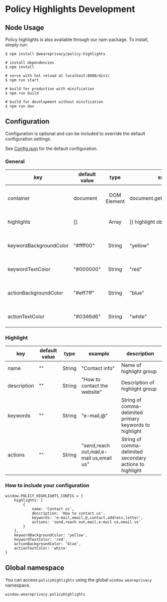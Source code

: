 # Policy Highlights Development

## Node Usage

Policy highlights is also available through our npm package. To install, simply run:

```
$ npm install @weareprivacy/policy-highlights

# install dependencies
$ npm install

# serve with hot reload at localhost:8080/dist/
$ npm run start

# build for production with minification
$ npm run build

# build for development without minification
$ npm run dev
```

## Configuration

Configuration is optional and can be included to override the default configuration settings.

See [Config.json](https://github.com/weareprivacy/weareprivacy-policy-highlights/blob/master/src/config.json) for the default configuration.

### General

| key | default value | type | example | description |
| --- | --- | :---: | --- | --- |
| container | document | DOM Element | document.getElementById('text') | Container where to search for keywords |
| highlights | [] | Array | [{ highlight object }] | Array of Highlight objects |
| keywordBackgroundColor | "#ffff00" | String | "yellow" | Default keyword background color |
| keywordTextColor | "#000000" | String | "red" | Default keyword text color |
| actionBackgroundColor | "#eff7ff" | String | "blue" | Default action background color |
| actionTextColor | "#0366d6" | String | "white" | Default action text color |

### Highlight

| key | default value | type | example | description |
| --- | --- | :---: | --- | --- |
| name | "" | String | "Contact info" | Name of highlight group |
| description | "" | String | "How to contact the website" | Description of highlight group |
| keywords | "" | String | "e-mail,@" | String of comma-delimited primary keywords to highlight |
| actions | "" | String | "send,reach out,mail,e-mail us,email us" | String of comma-delimited secondary actions to highlight |

### How to include your configuration

```
window.POLICY_HIGHLIGHTS_CONFIG = {
    highlights: [
        {
            name: 'Contact us',
            description: 'How to contact us',
            keywords: 'e-mail,email,@,contact,address,letter',
            actions: 'send,reach out,mail,e-mail us,email us'
        }
    ],
    keywordBackgroundColor: 'yellow',
    keywordTextColor: 'red',
    actionBackgroundColor: 'blue',
    actionTextColor: 'white'
}
```

## Global namespace

You can access `policyHighlights` using the global `window.weareprivacy` namespace.

`window.weareprivacy.policyHighlights`